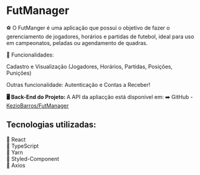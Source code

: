 # FutManager

⚽ O FutManger é uma aplicação que possui o objetivo de fazer o gerenciamento de jogadores, horários e partidas de futebol, ideal para uso em campeonatos, peladas ou agendamento de quadras.

🔧 Funcionalidades:

Cadastro e Visualização (Jogadores, Horários, Partidas, Posições, Punições)

Outras funcionalidade:
   Autenticação e Contas a Receber!

<strong>🖥️ Back-End do Projeto: </strong> A API da apliacção está disponível em: ➡️ GitHub - [KezioBarros/FutManager](https://github.com/KezioBarros/FutManager)

## Tecnologias utilizadas:

📌 React <br>
📌 TypeScript <br>
📌 Yarn <br>
📌 Styled-Component <br>
📌 Axios

